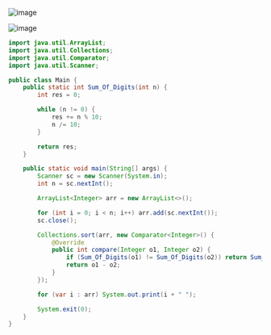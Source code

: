 ![image](https://github.com/user-attachments/assets/1f276a86-1bdf-4a3f-bf8f-33692a719bac)

![image](https://github.com/user-attachments/assets/1c4b2444-104e-431a-8765-9791e6e8d7fb)

```java
import java.util.ArrayList;
import java.util.Collections;
import java.util.Comparator;
import java.util.Scanner;

public class Main {
    public static int Sum_Of_Digits(int n) {
        int res = 0;

        while (n != 0) {
            res += n % 10;
            n /= 10;
        }

        return res;
    }

    public static void main(String[] args) {
        Scanner sc = new Scanner(System.in);
        int n = sc.nextInt();

        ArrayList<Integer> arr = new ArrayList<>();

        for (int i = 0; i < n; i++) arr.add(sc.nextInt());
        sc.close();

        Collections.sort(arr, new Comparator<Integer>() {
            @Override
            public int compare(Integer o1, Integer o2) {
                if (Sum_Of_Digits(o1) != Sum_Of_Digits(o2)) return Sum_Of_Digits(o1) - Sum_Of_Digits(o2);
                return o1 - o2;
            }
        });

        for (var i : arr) System.out.print(i + " ");

        System.exit(0);
    }
}
```
